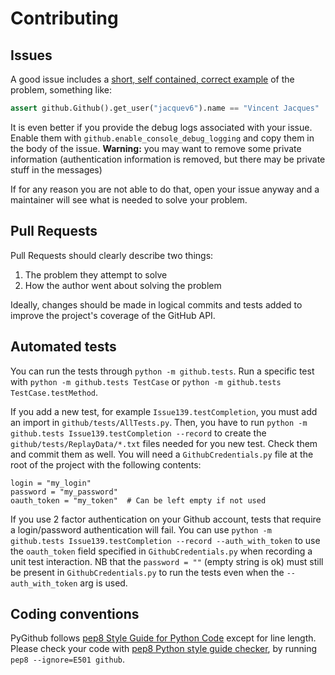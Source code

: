 # Contributing

## Issues

A good issue includes a [short, self contained, correct example](http://sscce.org/) of the problem, something like:

```python
assert github.Github().get_user("jacquev6").name == "Vincent Jacques"
```

It is even better if you provide the debug logs associated with your issue.
Enable them with `github.enable_console_debug_logging` and copy them in the body of the issue.
**Warning:** you may want to remove some private information (authentication information is removed, but there may be private stuff in the messages)

If for any reason you are not able to do that, open your issue anyway and a maintainer will see what is needed to solve your problem.

## Pull Requests

Pull Requests should clearly describe two things:

1. The problem they attempt to solve
2. How the author went about solving the problem

Ideally, changes should be made in logical commits and tests added to improve the project's coverage of the GitHub API.

## Automated tests

You can run the tests through `python -m github.tests`.
Run a specific test with `python -m github.tests TestCase` or `python -m github.tests TestCase.testMethod`.

If you add a new test, for example `Issue139.testCompletion`, you must add an import in `github/tests/AllTests.py`.
Then, you have to run `python -m github.tests Issue139.testCompletion --record` to create the `github/tests/ReplayData/*.txt` files needed for you new test.
Check them and commit them as well.
You will need a `GithubCredentials.py` file at the root of the project with the following contents:

```
login = "my_login"
password = "my_password"
oauth_token = "my_token"  # Can be left empty if not used
```

If you use 2 factor authentication on your Github account, tests that require a login/password authentication will fail.
You can use `python -m github.tests Issue139.testCompletion --record --auth_with_token` to use the `oauth_token` field specified in `GithubCredentials.py` when recording a unit test interaction. NB that the `password = ""` (empty string is ok) must still be present in `GithubCredentials.py` to run the tests even when the `--auth_with_token` arg is used.

## Coding conventions

PyGithub follows [pep8 Style Guide for Python Code](http://www.python.org/dev/peps/pep-0008/) except for line length.
Please check your code with [pep8 Python style guide checker](http://pypi.python.org/pypi/pep8), by running `pep8 --ignore=E501 github`.

